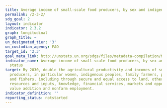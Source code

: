 ```yaml
---
title: Average income of small-scale food producers, by sex and indigenous status
permalink: /2-3-2/
sdg_goal: 2
layout: indicator
indicator: 2.3.2
graph: longitudinal
graph_title: ~
un_designated_tier: '3'
un_custodian_agency: FAO
target_id: '2.3'
goal_meta_link: http://unstats.un.org/sdgs/files/metadata-compilation/Metadata-Goal-2.pdf
indicator_name: Average income of small-scale food producers, by sex and indigenous
  status
target: By 2030, double the agricultural productivity and incomes of small-scale food
  producers, in particular women, indigenous peoples, family farmers, pastoralists
  and fishers, including through secure and equal access to land, other productive
  resources and inputs, knowledge, financial services, markets and opportunities for
  value addition and nonfarm employment.
indicator_definition: ''
reporting_status: notstarted
---
```

